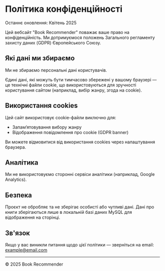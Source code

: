 # Політика конфіденційності

Останнє оновлення: Квітень 2025

Цей вебсайт "Book Recommender" поважає ваше право на конфіденційність. Ми дотримуємося положень Загального регламенту захисту даних (GDPR) Європейського Союзу.

## Які дані ми збираємо

Ми не збираємо персональні дані користувачів.

Єдині дані, які можуть бути тимчасово збережені у вашому браузері — це технічні файли cookie, що використовуються для зручності користування сайтом (наприклад, вибір жанру, згода на cookie).

## Використання cookies

Цей сайт використовує cookie-файли виключно для:

- Запам’ятовування вибору жанру
- Відображення повідомлення про cookie (GDPR banner)

Ви можете відмовитися від використання cookies через налаштування браузера.

## Аналітика

Ми не використовуємо сторонні сервіси аналітики (наприклад, Google Analytics).

## Безпека

Проєкт не обробляє та не зберігає особисті або чутливі дані. Дані про книги зберігаються лише в локальній базі даних MySQL для відображення на сторінці.

## Зв'язок

Якщо у вас виникли питання щодо цієї політики — зверніться на email: example@email.com

---

© 2025 Book Recommender
